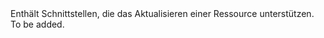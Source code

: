 <Namespace Name="Microsoft.Azure.Management.ResourceManager.Fluent.Core.Resource.Update">
  <Docs>
    <summary>Enthält Schnittstellen, die das Aktualisieren einer Ressource unterstützen.</summary> 
    <remarks>To be added.</remarks>
  </Docs>
</Namespace>
